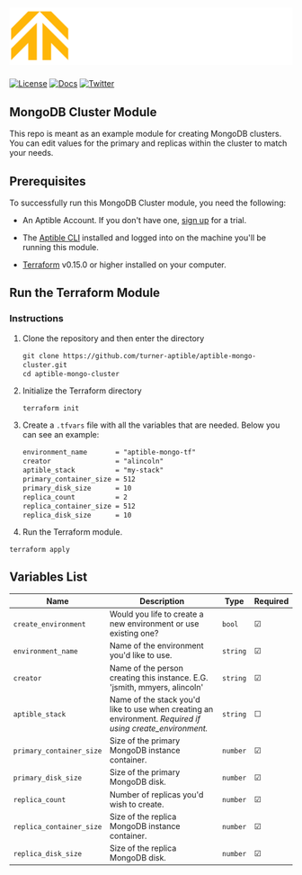 # [![Aptible](./assets/aptible.svg)](https://aptible.com/)

[![License](https://img.shields.io/badge/License-Apache_2.0-blue.svg)](https://opensource.org/licenses/Apache-2.0)
[![Docs](https://img.shields.io/badge/docs-current-brightgreen.svg)](https://deploy-docs.aptible.com/docs)
[![Twitter](https://img.shields.io/twitter/follow/aptible.svg?style=social)](https://twitter.com/intent/follow?screen_name=aptible)

## MongoDB Cluster Module

This repo is meant as an example module for creating MongoDB clusters. You can edit values for the primary and replicas within the cluster to match your needs.

## Prerequisites

To successfully run this MongoDB Cluster module, you need the following:

* An Aptible Account. If you don't have one, [sign up](https://dashboard.aptible.com/signup) for a trial.

* The [Aptible CLI](https://deploy-docs.aptible.com/docs/cli) installed and logged into on the machine you'll be running this module.

* [Terraform](https://developer.hashicorp.com/terraform/tutorials/aws-get-started/install-cli) v0.15.0 or higher installed on your computer.

## Run the Terraform Module

### Instructions

1. Clone the repository and then enter the directory

    ```console
    git clone https://github.com/turner-aptible/aptible-mongo-cluster.git
    cd aptible-mongo-cluster
    ```

2. Initialize the Terraform directory

    ```console
    terraform init
    ```

3. Create a `.tfvars` file with all the variables that are needed. Below you can see an example:

    ```hcl
    environment_name       = "aptible-mongo-tf"
    creator                = "alincoln"
    aptible_stack          = "my-stack"
    primary_container_size = 512
    primary_disk_size      = 10
    replica_count          = 2
    replica_container_size = 512
    replica_disk_size      = 10
    ```

4. Run the Terraform module.

  ```console
  terraform apply
  ```

## Variables List


| Name | Description | Type | Required |
| ---- | ----------- | ---- |-------- |
| `create_environment` | Would you life to create a new environment or use existing one?  | `bool` | &#9745; |
| `environment_name` | Name of the environment you'd like to use. | `string` | &#9745; |
| `creator` | Name of the person creating this instance. E.G. 'jsmith, mmyers, alincoln' | `string` | &#9745; |
| `aptible_stack` | Name of the stack you'd like to use when creating an environment. _Required if using create_environment._  | `string` | &#9744; |
| `primary_container_size` | Size of the primary MongoDB instance container. | `number` | &#9745; |
| `primary_disk_size` | Size of the primary MongoDB disk. | `number` | &#9745; |
| `replica_count` | Number of replicas you'd wish to create. | `number` | &#9745; |
| `replica_container_size` | Size of the replica MongoDB instance container. | `number` | &#9745; |
| `replica_disk_size` | Size of the replica MongoDB disk. | `number` | &#9745; |

